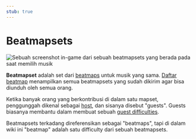 ```yaml
---
stub: true
---
```


# Beatmapsets

![Sebuah screenshot in-game dari sebuah beatmapsets yang berada pada saat memilih musik](img/in-game.jpg "Beatmapsets oleh Sing \"nanobii - popsicle beach\"")

**Beatmapset** adalah set dari [beatmaps](/wiki/Beatmaps) untuk musik yang sama. [Daftar beatmap](https://osu.ppy.sh/beatmapsets) menampilkan semua beatmapsets yang sudah dikirim agar bisa diunduh oleh semua orang.

Ketika banyak orang yang berkontribusi di dalam satu mapset, penggunggah dikenal sebagai [host](Beatmapset_host), dan sisanya disebut "guests". Guests biasanya membantu dalam membuat sebuah [guest difficulties](Guest_difficulty).

Beatmapsets terkadang direferensikan sebagai "beatmaps", tapi di dalam wiki ini "beatmap" adalah satu difficulty dari sebuah beatmapsets.
